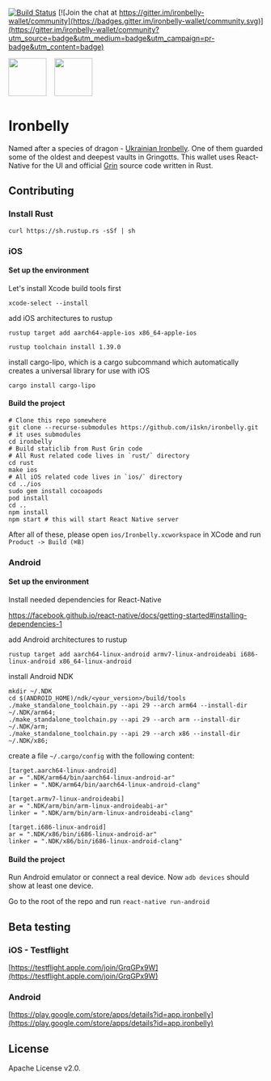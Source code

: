 [![Build Status](https://travis-ci.com/cyclefortytwo/ironbelly.svg?branch=master)](https://travis-ci.com/cyclefortytwo/ironbelly)
[![Join the chat at https://gitter.im/ironbelly-wallet/community](https://badges.gitter.im/ironbelly-wallet/community.svg)](https://gitter.im/ironbelly-wallet/community?utm_source=badge&utm_medium=badge&utm_campaign=pr-badge&utm_content=badge)

<a href="https://apps.apple.com/us/app/ironbelly/id1475413396" target="_blank"><img height="75" src="https://ironbelly.app/assets/appstore.png"></a>&nbsp;&nbsp;&nbsp;
<a href="https://play.google.com/store/apps/details?id=app.ironbelly"><img height="75" src="https://ironbelly.app/assets/playstore.png"/></a>


# Ironbelly

Named after a species of dragon - [Ukrainian Ironbelly](http://harrypotter.wikia.com/wiki/Ukrainian_Ironbelly). One of them guarded some of the oldest and deepest vaults in Gringotts.
This wallet uses React-Native for the UI and official [Grin](https://github.com/mimblewimble/grin/) source code written in Rust.

## Contributing
### Install Rust
`curl https://sh.rustup.rs -sSf | sh`


### iOS
#### Set up the environment

Let's install Xcode build tools first

`xcode-select --install`

add iOS architectures to rustup

`rustup target add aarch64-apple-ios x86_64-apple-ios`

`rustup toolchain install 1.39.0`

install cargo-lipo, which is a cargo subcommand which automatically creates a universal library for use with iOS

`cargo install cargo-lipo`

#### Build the project

```
# Clone this repo somewhere
git clone --recurse-submodules https://github.com/i1skn/ironbelly.git # it uses submodules
cd ironbelly
# Build staticlib from Rust Grin code
# All Rust related code lives in `rust/` directory
cd rust
make ios
# All iOS related code lives in `ios/` directory
cd ../ios
sudo gem install cocoapods
pod install
cd ..
npm install
npm start # this will start React Native server
```

After all of these, please open `ios/Ironbelly.xcworkspace` in XCode and run `Product -> Build (⌘B)`

### Android
#### Set up the environment

Install needed dependencies for React-Native

https://facebook.github.io/react-native/docs/getting-started#installing-dependencies-1

add Android architectures to rustup

`rustup target add aarch64-linux-android armv7-linux-androideabi i686-linux-android x86_64-linux-android`

install Android NDK
```
mkdir ~/.NDK
cd $(ANDROID_HOME)/ndk/<your_version>/build/tools
./make_standalone_toolchain.py --api 29 --arch arm64 --install-dir ~/.NDK/arm64;
./make_standalone_toolchain.py --api 29 --arch arm --install-dir ~/.NDK/arm;
./make_standalone_toolchain.py --api 29 --arch x86 --install-dir ~/.NDK/x86;
```
create a file `~/.cargo/config` with the following content:
```
[target.aarch64-linux-android]
ar = ".NDK/arm64/bin/aarch64-linux-android-ar"
linker = ".NDK/arm64/bin/aarch64-linux-android-clang"

[target.armv7-linux-androideabi]
ar = ".NDK/arm/bin/arm-linux-androideabi-ar"
linker = ".NDK/arm/bin/arm-linux-androideabi-clang"

[target.i686-linux-android]
ar = ".NDK/x86/bin/i686-linux-android-ar"
linker = ".NDK/x86/bin/i686-linux-android-clang"
```

#### Build the project
Run Android emulator or connect a real device. Now `adb devices` should show at least one device.

Go to the root of the repo and run `react-native run-android`

## Beta testing
### iOS - Testflight
[https://testflight.apple.com/join/GrqGPx9W](https://testflight.apple.com/join/GrqGPx9W)
### Android
[https://play.google.com/store/apps/details?id=app.ironbelly](https://play.google.com/store/apps/details?id=app.ironbelly)

## License

Apache License v2.0.
